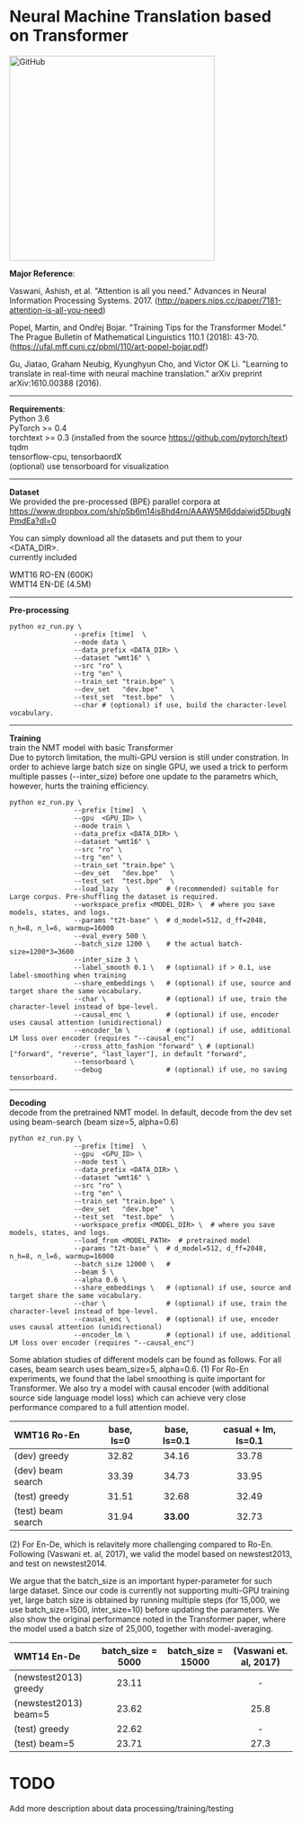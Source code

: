 # Neural Machine Translation based on Transformer
<img src="https://github.com/MultiPath/Squirrel/raw/master/sandbox/squarrel.png" alt="GitHub" title="Squirrel" height="365" />

**Major Reference**:

Vaswani, Ashish, et al. "Attention is all you need." 
Advances in Neural Information Processing Systems. 2017.
(http://papers.nips.cc/paper/7181-attention-is-all-you-need)

Popel, Martin, and Ondřej Bojar. "Training Tips for the Transformer Model." 
The Prague Bulletin of Mathematical Linguistics 110.1 (2018): 43-70.
(https://ufal.mff.cuni.cz/pbml/110/art-popel-bojar.pdf)

Gu, Jiatao, Graham Neubig, Kyunghyun Cho, and Victor OK Li. "Learning to translate in real-time with neural machine translation." arXiv preprint arXiv:1610.00388 (2016).

------

**Requirements**: <br>
  Python 3.6  <br>
  PyTorch >= 0.4 <br>
  torchtext >= 0.3 (installed from the source https://github.com/pytorch/text) <br>
  tqdm <br>
  tensorflow-cpu, tensorbaordX <br> (optional) use tensorboard for visualization

------

**Dataset** <br>
We provided the pre-processed (BPE) parallel corpora at <br>
https://www.dropbox.com/sh/p5b6m14is8hd4rn/AAAW5M6ddaiwjd5DbugNPmdEa?dl=0

You can simply download all the datasets and put them to your <DATA_DIR>.<br>
currently included <br>

WMT16 RO-EN (600K) <br>
WMT14 EN-DE (4.5M) <br>

------

**Pre-processing** <br>
```shell
python ez_run.py \
                --prefix [time]  \
                --mode data \
                --data_prefix <DATA_DIR> \
                --dataset "wmt16" \
                --src "ro" \
                --trg "en" \
                --train_set "train.bpe" \
                --dev_set   "dev.bpe"   \
                --test_set  "test.bpe"  \
                --char # (optional) if use, build the character-level vocabulary.
```

------

**Training** <br>
train the NMT model with basic Transformer <br>
Due to pytorch limitation, the multi-GPU version is still under constration.
In order to achieve large batch size on single GPU, we used a trick to perform multiple passes (--inter_size) before one update to the parametrs which, however, hurts the training efficiency.

```shell
python ez_run.py \
                --prefix [time]  \
                --gpu  <GPU_ID> \
                --mode train \
                --data_prefix <DATA_DIR> \
                --dataset "wmt16" \
                --src "ro" \
                --trg "en" \
                --train_set "train.bpe" \
                --dev_set   "dev.bpe"   \
                --test_set  "test.bpe"  \
                --load_lazy  \         # (recommended) suitable for Large corpus. Pre-shuffling the dataset is required.
                --workspace_prefix <MODEL_DIR> \  # where you save models, states, and logs.
                --params "t2t-base" \  # d_model=512, d_ff=2048, n_h=8, n_l=6, warmup=16000
                --eval_every 500 \
                --batch_size 1200 \    # the actual batch-size=1200*3=3600
                --inter_size 3 \      
                --label_smooth 0.1 \   # (optional) if > 0.1, use label-smoothing when training
                --share_embeddings \   # (optional) if use, source and target share the same vocabulary.
                --char \               # (optional) if use, train the character-level instead of bpe-level. 
                --causal_enc \         # (optional) if use, encoder uses causal attention (unidirectional)
                --encoder_lm \         # (optional) if use, additional LM loss over encoder (requires "--causal_enc")
                --cross_attn_fashion "forward" \ # (optional) ["forward", "reverse", "last_layer"], in default "forward", 
                --tensorboard \
                --debug                # (optional) if use, no saving tensorboard.
```
------

**Decoding** <br>
decode from the pretrained NMT model. In default, decode from the dev set using beam-search (beam size=5, alpha=0.6)
```shell
python ez_run.py \
                --prefix [time]  \
                --gpu  <GPU_ID> \
                --mode test \
                --data_prefix <DATA_DIR> \
                --dataset "wmt16" \
                --src "ro" \
                --trg "en" \
                --train_set "train.bpe" \
                --dev_set   "dev.bpe"   \
                --test_set  "test.bpe"  \
                --workspace_prefix <MODEL_DIR> \  # where you save models, states, and logs.
                --load_from <MODEL_PATH>  # pretrained model
                --params "t2t-base" \  # d_model=512, d_ff=2048, n_h=8, n_l=6, warmup=16000
                --batch_size 12000 \   # 
                --beam 5 \
                --alpha 0.6 \
                --share_embeddings \   # (optional) if use, source and target share the same vocabulary.
                --char \               # (optional) if use, train the character-level instead of bpe-level. 
                --causal_enc \         # (optional) if use, encoder uses causal attention (unidirectional)
                --encoder_lm \         # (optional) if use, additional LM loss over encoder (requires "--causal_enc")
```
Some ablation studies of different models can be found as follows. For all cases, beam search uses beam_size=5, alpha=0.6.
(1) For Ro-En experiments, we found that the label smoothing is quite important for Transformer.
    We also try a model with causal encoder (with additional source side language model loss) which can achieve very close performance compared to a full attention model. 

| WMT16 Ro-En | base, ls=0 | base, ls=0.1 | casual + lm, ls=0.1 |
| :--- | :----: | :----: | :----: |
| (dev) greedy | 32.82 | 34.16 | 33.78 |
| (dev) beam search   | 33.39 |  34.73    | 33.95 |
| (test) greedy | 31.51 | 32.68 | 32.49 |
| (test) beam search  | 31.94 |  **33.00**    | 32.73 |

(2) For En-De, which is relavitely more challenging compared to Ro-En. Following (Vaswani et. al, 2017), we valid the model based on newstest2013, and test on newstest2014.

 We argue that the batch_size is an important hyper-parameter for such large dataset. Since our code is currently not supporting multi-GPU training yet, large batch size is obtained by running multiple steps (for 15,000, we use batch_size=1500, inter_size=10) before updating the parameters. We also show the original performance noted in the Transformer paper, where the model used a batch size of 25,000, together with model-averaging.

| WMT14 En-De | batch_size = 5000 | batch_size = 15000 | (Vaswani et. al, 2017)
| :--- | :----: | :----: | :----: | 
| (newstest2013) greedy   | 23.11 |   | - | 
| (newstest2013) beam=5   | 23.62 |   | 25.8 |
| (test) greedy           | 22.62 |   |  - |  
| (test) beam=5           | 23.71 |   | 27.3 |

# TODO
  Add more description about data processing/training/testing
